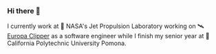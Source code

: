 ### Hi there 👋

I currently work at 🚀 NASA's Jet Propulsion Laboratory working on 🛰 [Europa Clipper](https://en.wikipedia.org/wiki/Europa_Clipper) as a software engineer while I finish my senior year at 🐴 California Polytechnic University Pomona. 
